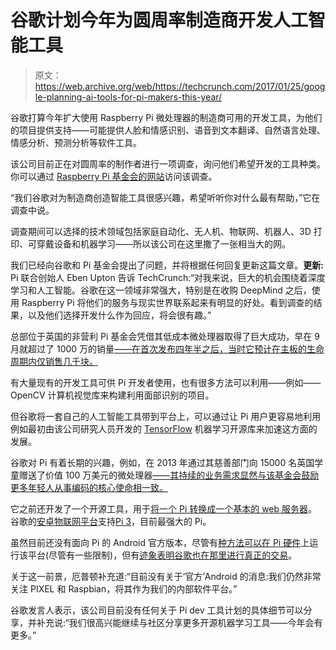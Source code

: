 # 谷歌计划今年为圆周率制造商开发人工智能工具

> 原文：<https://web.archive.org/web/https://techcrunch.com/2017/01/25/google-planning-ai-tools-for-pi-makers-this-year/>

谷歌打算今年扩大使用 Raspberry Pi 微处理器的制造商可用的开发工具，为他们的项目提供支持——可能提供人脸和情感识别、语音到文本翻译、自然语言处理、情感分析、预测分析等软件工具。

该公司目前正在对圆周率的制作者进行一项调查，询问他们希望开发的工具种类。你可以通过 [Raspberry Pi 基金会的网站](https://web.archive.org/web/20230407044323/https://www.raspberrypi.org/blog/#google-tools-raspberry-pi)访问该调查。

“我们谷歌对为制造商创造智能工具很感兴趣，希望听听你对什么最有帮助，”它在调查中说。

调查期间可以选择的技术领域包括家庭自动化、无人机、物联网、机器人、3D 打印、可穿戴设备和机器学习——所以该公司在这里撒了一张相当大的网。

我们已经向谷歌和 Pi 基金会提出了问题，并将根据任何回复更新这篇文章。**更新:** Pi 联合创始人 Eben Upton 告诉 TechCrunch:“对我来说，巨大的机会围绕着深度学习和人工智能。谷歌在这一领域非常强大，特别是在收购 DeepMind 之后，使用 Raspberry Pi 将他们的服务与现实世界联系起来有明显的好处。看到调查的结果，以及他们选择开发什么作为回应，将会很有趣。”

总部位于英国的非营利 Pi 基金会凭借其低成本微处理器取得了巨大成功，早在 9 月就超过了 1000 万的销量[——在首次发布四年半之后，当时它预计在主板的生命周期内仅销售几千块。](https://web.archive.org/web/20230407044323/https://techcrunch.com/2016/09/09/raspberry-pi-finally-offers-an-official-starter-kit-after-passing-10m-sales/)

有大量现有的开发工具可供 Pi 开发者使用，也有很多方法可以利用——例如——OpenCV 计算机视觉库来构建利用面部识别的项目。

但谷歌将一套自己的人工智能工具带到平台上，可以通过让 Pi 用户更容易地利用例如最初由该公司研究人员开发的 [TensorFlow](https://web.archive.org/web/20230407044323/https://www.tensorflow.org/) 机器学习开源库来加速这方面的发展。

谷歌对 Pi 有着长期的兴趣，例如，在 2013 年通过其慈善部门向 15000 名英国学童赠送了价值 100 万美元的微处理器[——其持续的业务需求显然与该基金会鼓励更多年轻人从事编码的核心使命相一致。](https://web.archive.org/web/20230407044323/https://techcrunch.com/2013/01/29/google-giving-grant-worth-525000-to-fund-free-raspberry-pi-for-15000-u-k-schoolkids/)

它之前还开发了一个开源工具，用于[将一个 Pi 转换成一个基本的 web 服务器](https://web.archive.org/web/20230407044323/https://techcrunch.com/2013/09/12/google-creative-labs-launches-coder-to-turn-raspberry-pi-into-a-basic-web-development-platform/)。谷歌的[安卓物联网平台](https://web.archive.org/web/20230407044323/https://techcrunch.com/2016/12/13/google-launches-developer-preview-of-android-things-its-new-iot-platform/)支持[Pi 3](https://web.archive.org/web/20230407044323/https://techcrunch.com/2016/02/29/with-an-eye-on-iot-pi-foundation-outs-50-faster-raspberry-pi-3-with-wi-fi-bluetooth/)，目前最强大的 Pi。

虽然目前还没有面向 Pi 的 Android 官方版本，尽管有[种方法可以在 Pi 硬件](https://web.archive.org/web/20230407044323/https://www.raspberrypi.org/magpi/android-raspberry-pi/)上运行该平台(尽管有一些限制)，但有[迹象表明谷歌也在那里进行真正的交易](https://web.archive.org/web/20230407044323/http://arstechnica.com/gadgets/2016/05/google-to-bring-official-android-support-to-the-raspberry-pi-3/)。

关于这一前景，厄普顿补充道:“目前没有关于‘官方’Android 的消息:我们仍然非常关注 PIXEL 和 Raspbian，将其作为我们的内部软件平台。”

谷歌发言人表示，该公司目前没有任何关于 Pi dev 工具计划的具体细节可以分享，并补充说:“我们很高兴能继续与社区分享更多开源机器学习工具——今年会有更多。”